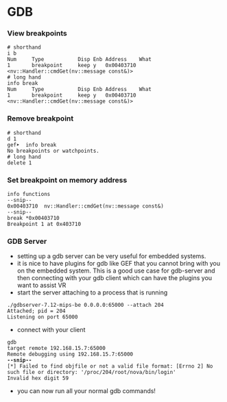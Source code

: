 # GDB

### View breakpoints&#x20;

```
# shorthand
i b
Num     Type           Disp Enb Address    What
1       breakpoint     keep y   0x00403710 <nv::Handler::cmdGet(nv::message const&)>
# long hand
info break
Num     Type           Disp Enb Address    What
1       breakpoint     keep y   0x00403710 <nv::Handler::cmdGet(nv::message const&)>
```

### Remove breakpoint

```
# shorthand
d 1
gef➤  info break
No breakpoints or watchpoints.
# long hand
delete 1
```

### Set breakpoint on memory address

```
info functions
--snip--
0x00403710  nv::Handler::cmdGet(nv::message const&)
--snip--
break *0x00403710
Breakpoint 1 at 0x403710
```

### GDB Server

* setting up a gdb server can be very useful for embedded systems.
* it is nice to have plugins for gdb like GEF that you cannot bring with you on the embedded system. This is a good use case for gdb-server and then connecting with your gdb client which can have the plugins you want to assist VR
* start the server attaching to a process that is running

```
./gdbserver-7.12-mips-be 0.0.0.0:65000 --attach 204
Attached; pid = 204
Listening on port 65000
```

* connect with your client&#x20;

<pre><code>gdb
target remote 192.168.15.7:65000
Remote debugging using 192.168.15.7:65000
<strong>--snip--
</strong>[*] Failed to find objfile or not a valid file format: [Errno 2] No such file or directory: '/proc/204/root/nova/bin/login'
Invalid hex digit 59
</code></pre>

* you can now run all your normal gdb commands!
